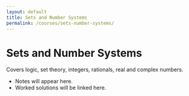 ```yaml
---
layout: default
title: Sets and Number Systems
permalink: /courses/sets-number-systems/
---
```


# Sets and Number Systems

Covers logic, set theory, integers, rationals, real and complex numbers.  

- Notes will appear here.  
- Worked solutions will be linked here.  
